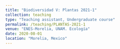 ```yaml
---
title: "Biodiversidad V: Plantas 2021-1"
collection: teaching
type: "Teaching assistant, Undergraduate course"
permalink: /teaching/PLANTAS-2021-1
venue: "ENES-Morelia, UNAM. Ecología"
date: 2020-08-01
location: "Morelia, Mexico"
---
```

